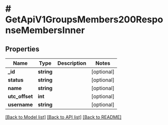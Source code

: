 # # GetApiV1GroupsMembers200ResponseMembersInner

## Properties

Name | Type | Description | Notes
------------ | ------------- | ------------- | -------------
**_id** | **string** |  | [optional]
**status** | **string** |  | [optional]
**name** | **string** |  | [optional]
**utc_offset** | **int** |  | [optional]
**username** | **string** |  | [optional]

[[Back to Model list]](../../README.md#models) [[Back to API list]](../../README.md#endpoints) [[Back to README]](../../README.md)
